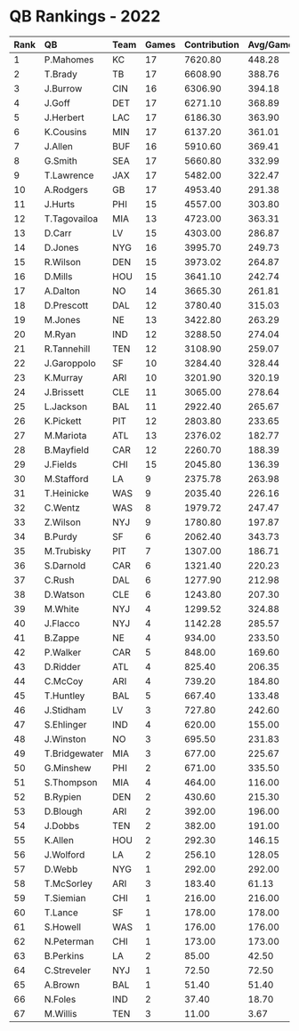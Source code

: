 # QB Rankings - 2022

| Rank | QB            | Team | Games | Contribution | Avg/Game | Normalized |
| :----| :-------------| :----| :-----| :------------| :--------| :----------|
| 1    | P.Mahomes     | KC   | 17    | 7620.80      | 448.28   | 95.57      |
| 2    | T.Brady       | TB   | 17    | 6608.90      | 388.76   | 87.30      |
| 3    | J.Burrow      | CIN  | 16    | 6306.90      | 394.18   | 84.83      |
| 4    | J.Goff        | DET  | 17    | 6271.10      | 368.89   | 84.54      |
| 5    | J.Herbert     | LAC  | 17    | 6186.30      | 363.90   | 83.84      |
| 6    | K.Cousins     | MIN  | 17    | 6137.20      | 361.01   | 83.44      |
| 7    | J.Allen       | BUF  | 16    | 5910.60      | 369.41   | 81.59      |
| 8    | G.Smith       | SEA  | 17    | 5660.80      | 332.99   | 79.55      |
| 9    | T.Lawrence    | JAX  | 17    | 5482.00      | 322.47   | 78.09      |
| 10   | A.Rodgers     | GB   | 17    | 4953.40      | 291.38   | 73.77      |
| 11   | J.Hurts       | PHI  | 15    | 4557.00      | 303.80   | 68.71      |
| 12   | T.Tagovailoa  | MIA  | 13    | 4723.00      | 363.31   | 67.96      |
| 13   | D.Carr        | LV   | 15    | 4303.00      | 286.87   | 66.74      |
| 14   | D.Jones       | NYG  | 16    | 3995.70      | 249.73   | 65.16      |
| 15   | R.Wilson      | DEN  | 15    | 3973.02      | 264.87   | 64.17      |
| 16   | D.Mills       | HOU  | 15    | 3641.10      | 242.74   | 61.59      |
| 17   | A.Dalton      | NO   | 14    | 3665.30      | 261.81   | 61.00      |
| 18   | D.Prescott    | DAL  | 12    | 3780.40      | 315.03   | 60.16      |
| 19   | M.Jones       | NE   | 13    | 3422.80      | 263.29   | 58.41      |
| 20   | M.Ryan        | IND  | 12    | 3288.50      | 274.04   | 56.67      |
| 21   | R.Tannehill   | TEN  | 12    | 3108.90      | 259.07   | 55.39      |
| 22   | J.Garoppolo   | SF   | 10    | 3284.40      | 328.44   | 55.00      |
| 23   | K.Murray      | ARI  | 10    | 3201.90      | 320.19   | 54.45      |
| 24   | J.Brissett    | CLE  | 11    | 3065.00      | 278.64   | 54.33      |
| 25   | L.Jackson     | BAL  | 11    | 2922.40      | 265.67   | 53.35      |
| 26   | K.Pickett     | PIT  | 12    | 2803.80      | 233.65   | 53.22      |
| 27   | M.Mariota     | ATL  | 13    | 2376.02      | 182.77   | 50.73      |
| 28   | B.Mayfield    | CAR  | 12    | 2260.70      | 188.39   | 49.36      |
| 29   | J.Fields      | CHI  | 15    | 2045.80      | 136.39   | 49.19      |
| 30   | M.Stafford    | LA   | 9     | 2375.78      | 263.98   | 48.34      |
| 31   | T.Heinicke    | WAS  | 9     | 2035.40      | 226.16   | 46.19      |
| 32   | C.Wentz       | WAS  | 8     | 1979.72      | 247.47   | 45.25      |
| 33   | Z.Wilson      | NYJ  | 9     | 1780.80      | 197.87   | 44.57      |
| 34   | B.Purdy       | SF   | 6     | 2062.40      | 343.73   | 44.40      |
| 35   | M.Trubisky    | PIT  | 7     | 1307.00      | 186.71   | 40.78      |
| 36   | S.Darnold     | CAR  | 6     | 1321.40      | 220.23   | 40.41      |
| 37   | C.Rush        | DAL  | 6     | 1277.90      | 212.98   | 40.17      |
| 38   | D.Watson      | CLE  | 6     | 1243.80      | 207.30   | 39.99      |
| 39   | M.White       | NYJ  | 4     | 1299.52      | 324.88   | 39.24      |
| 40   | J.Flacco      | NYJ  | 4     | 1142.28      | 285.57   | 38.52      |
| 41   | B.Zappe       | NE   | 4     | 934.00       | 233.50   | 37.57      |
| 42   | P.Walker      | CAR  | 5     | 848.00       | 169.60   | 37.53      |
| 43   | D.Ridder      | ATL  | 4     | 825.40       | 206.35   | 37.07      |
| 44   | C.McCoy       | ARI  | 4     | 739.20       | 184.80   | 36.67      |
| 45   | T.Huntley     | BAL  | 5     | 667.40       | 133.48   | 36.63      |
| 46   | J.Stidham     | LV   | 3     | 727.80       | 242.60   | 36.26      |
| 47   | S.Ehlinger    | IND  | 4     | 620.00       | 155.00   | 36.13      |
| 48   | J.Winston     | NO   | 3     | 695.50       | 231.83   | 36.13      |
| 49   | T.Bridgewater | MIA  | 3     | 677.00       | 225.67   | 36.05      |
| 50   | G.Minshew     | PHI  | 2     | 671.00       | 335.50   | 35.62      |
| 51   | S.Thompson    | MIA  | 4     | 464.00       | 116.00   | 35.41      |
| 52   | B.Rypien      | DEN  | 2     | 430.60       | 215.30   | 34.78      |
| 53   | D.Blough      | ARI  | 2     | 392.00       | 196.00   | 34.65      |
| 54   | J.Dobbs       | TEN  | 2     | 382.00       | 191.00   | 34.61      |
| 55   | K.Allen       | HOU  | 2     | 292.30       | 146.15   | 34.30      |
| 56   | J.Wolford     | LA   | 2     | 256.10       | 128.05   | 34.18      |
| 57   | D.Webb        | NYG  | 1     | 292.00       | 292.00   | 34.06      |
| 58   | T.McSorley    | ARI  | 3     | 183.40       | 61.13    | 34.04      |
| 59   | T.Siemian     | CHI  | 1     | 216.00       | 216.00   | 33.86      |
| 60   | T.Lance       | SF   | 1     | 178.00       | 178.00   | 33.76      |
| 61   | S.Howell      | WAS  | 1     | 176.00       | 176.00   | 33.75      |
| 62   | N.Peterman    | CHI  | 1     | 173.00       | 173.00   | 33.74      |
| 63   | B.Perkins     | LA   | 2     | 85.00        | 42.50    | 33.58      |
| 64   | C.Streveler   | NYJ  | 1     | 72.50        | 72.50    | 33.48      |
| 65   | A.Brown       | BAL  | 1     | 51.40        | 51.40    | 33.42      |
| 66   | N.Foles       | IND  | 2     | 37.40        | 18.70    | 33.42      |
| 67   | M.Willis      | TEN  | 3     | 11.00        | 3.67     | 33.33      |

